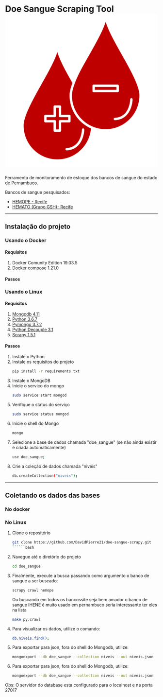 # Doe Sangue Scraping Tool ![doe sangue](assets/icon.svg)

Ferramenta de monitoramento de estoque dos bancos de sangue do estado de Pernambuco.

Bancos de sangue pesquisados:
- [HEMOPE - Recife](http://www.hemope.pe.gov.br)
- [HEMATO (Grupo GSH)- Recife](https://doesanguedoevida.com.br/doar-sangue-recife)

---

## Instalação do projeto

### Usando o Docker

   #### Requisitos
   1. Docker Comunity Edition 19.03.5
   2. Docker compose 1.21.0

   #### Passos

### Usando o Linux

   #### Requisitos
   1. [Mongodb 4.11](https://www.mongodb.com/)
   2. [Python 3.6.7](https://www.python.org/)
   3. [Pymongo 3.7.2](https://api.mongodb.com/python/3.7.2/api/index.html)
   4. [Python Decouple 3.1](https://github.com/henriquebastos/python-decouple)
   5. [Scrapy 1.5.1](https://scrapy.org/)

#### Passos
1. Instale o Python
2. Instale os requisitos do projeto
   ```bash
   pip install -r requirements.txt
   ```
3. Instale o MongoDB
4. Inicie o servico do mongo
   ```bash
   sudo service start mongod
   ```
5. Verifique o status do serviço
   ```bash
   sudo service status mongod
   ```
6. Inicie o shell do Mongo
   ```bash
   mongo
   ```
7. Selecione a base de dados chamada "doe_sangue" (se não ainda existir é criada automaticamente)
   ```bash
   use doe_sangue;
   ```
8. Crie a coleção de dados chamada "niveis"
   ```bash
   db.createCollection("niveis");
   ```
---

## Coletando os dados das bases
### No docker
### No Linux
1. Clone o repositório
   ```bash
   git clone https://github.com/DavidPierre21/doe-sangue-scrapy.git
   ``````bash
2. Navegue até o diretório do projeto
   ```bash
   cd doe_sangue
   ```
3. Finalmente, execute a busca passando como argumento o banco de sangue a ser buscado:

   ```bash
   scrapy crawl hemope
   ```
   
   Ou buscando em todos os bancossite seja bem amador o banco de sangue IHENE é muito usado em pernambuco seria interessante ter eles na lista
   ```bash
   make py.crawl
   ```
4. Para visualizar os dados, utilize o comando:
   ```bash
   db.niveis.find();
   ```
5. Para exportar para json, fora do shell do Mongodb, utilize:
   ```bash
   mongoexport --db doe_sangue --collection niveis --out niveis.json
   ```
6. Para exportar para json, fora do shell do Mongodb, utilize:
   ```bash
   mongoexport --db doe_sangue --collection niveis --out niveis.json
   ```

Obs: O servidor do database esta configurado para o localhost e na porta 27017
